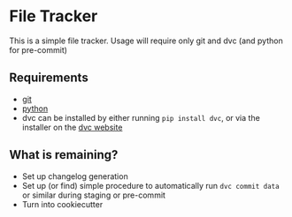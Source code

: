 # File Tracker

This is a simple file tracker. Usage will require only git and dvc (and python
for pre-commit)

## Requirements

- [git](https://git-scm.com/downloads)
- [python](https://www.python.org/downloads/)
- dvc can be installed by either running `pip install dvc`, or via the installer
  on the [dvc website](https://dvc.org/doc/install)

## What is remaining?

- Set up changelog generation
- Set up (or find) simple procedure to automatically run `dvc commit data` or
  similar during staging or pre-commit
- Turn into cookiecutter
